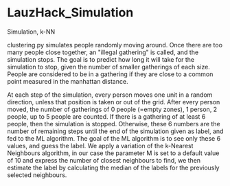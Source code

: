 # LauzHack_Simulation
Simulation, k-NN

clustering.py simulates people randomly moving around. Once there are too many people close together, an "illegal gathering" is called, and the simulation stops. The goal is to predict how long it will take for the simulation to stop, given the number of smaller gatherings of each size. People are considered to be in a gathering if they are close to a common point measured in the manhattan distance.

At each step of the simulation, every person moves one unit in a random direction, unless that position is taken or out of the grid. After every person moved, the number of gatherings of 0 people (=empty zones), 1 person, 2 people, up to 5 people are counted. If there is a gathering of at least 6 people, then the simulation is stopped. Otherwise, these 6 numbers are the number of remaining steps until the end of the simulation given as label, and fed to the ML algorithm. The goal of the ML algorithm is to see only these 6 values, and guess the label. We apply a variation of the k-Nearest Neighbours algorithm, in our case the parameter M is set to a default value of 10 and express the number of closest neighbours to find, we then estimate the label by calculating the median of the labels for the previously selected neighbours. 
